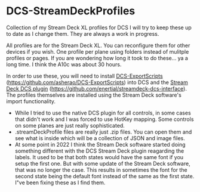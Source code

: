 # DCS-StreamDeckProfiles
Collection of my Stream Deck XL profiles for DCS
I will try to keep these up to date as I change them. They are always a work in progress.

All profiles are for the Stream Deck XL. You can reconfigure them for other devices if you wish. One profile per plane using folders instead of mulitple profiles or pages. If you are wondering how long it took to do these... ya a long time. I think the A10c was about 30 hours.

In order to use these, you will need to install [DCS-ExportScripts]([url](https://github.com/asherao/DCS-ExportScripts)) (https://github.com/asherao/DCS-ExportScripts) into DCS and the [Stream Deck DCS plugin]([url](https://github.com/enertial/streamdeck-dcs-interface)) (https://github.com/enertial/streamdeck-dcs-interface). The profiles themselves are installed using the Stream Deck software's import functionality.

* While I tried to use the native DCS plugin for all controls, in some cases that didn't work and I was forced to use HotKey mapping. Some controls on some planes are just really sophisticated.
* .streamDeckProfile files are really just .zip files. You can open them and see what is inside which will be a collection of JSON and image files.
* At some point in 2022 I think the Stream Deck software started doing something different with the DCS Stream Deck plugin reagarding the labels. It used to be that both states would have the same font if you setup the first one. But with some update of the Stream Deck software, that was no longer the case. This results in sometimes the font for the second state being the default font instead of the same as the first state. I"ve been fixing these as I find them.
